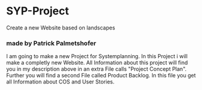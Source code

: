# SYP-Project
Create a new Website based on landscapes
### made by Patrick Palmetshofer

I am going to make a new Project for Systemplanning. In this Project i will make a completly new Website. All Information about this project will find you in 
my description above in an extra File calls "Project Concept Plan". Further you will find a second File called Product Backlog. 
In this file you get all Information about COS and User Stories.

